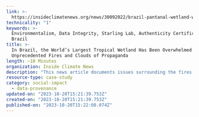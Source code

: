```yaml
---
link: >-
  https://insideclimatenews.org/news/30092022/brazil-pantanal-wetland-wildfire-propoganda-bolsonaro/
technicality: "1"
keywords: >-
  Environmentalism, Data Integrity, Starling Lab, Authenticity Certificates,
  Brazil
title: >-
  In Brazil, the World’s Largest Tropical Wetland Has Been Overwhelmed With
  Unprecedented Fires and Clouds of Propaganda
length: ~10 Minutes
organization: Inside Climate News
description: "This news article documents issues surrounding the fires consuming Brazil's Pantanal, the world's largest tropical wetland. The photo presentation in this story was produced in collaboration with The Starling Lab for Data Integrity at Stanford University and the University of Southern California. The photos are cryptographically authenticated and verify when and where they were taken. Captured data also includes confirmation that the images have not been edited, improving data integrity."
resource-type: case-study
category: social-impact
  - data-provenance
updated-on: "2023-10-20T15:21:39.753Z"
created-on: "2023-10-20T15:21:39.753Z"
published-on: "2023-10-20T15:22:08.074Z"
---
```

